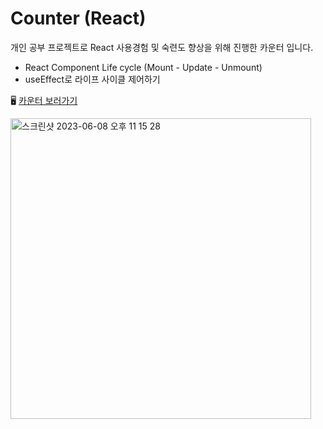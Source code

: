 # Counter (React)

개인 공부 프로젝트로 React 사용경험 및 숙련도 향상을 위해 진행한 카운터 입니다.

* React Component Life cycle (Mount - Update - Unmount)
* useEffect로 라이프 사이클 제어하기

🖥️ [카운터 보러가기](https://songyunjeong.github.io/counter_react)

<img width="481" alt="스크린샷 2023-06-08 오후 11 15 28" src="https://github.com/songyunjeong/counter_react/assets/117874502/8791e7ba-c584-4964-8ac9-fc28f5a673f1">
